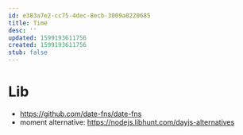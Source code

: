 ```yaml
---
id: e383a7e2-cc75-4dec-8ecb-3009a0220685
title: Time
desc: ''
updated: 1599193611756
created: 1599193611756
stub: false
---
```


# Lib
- https://github.com/date-fns/date-fns
- moment alternative: https://nodejs.libhunt.com/dayjs-alternatives